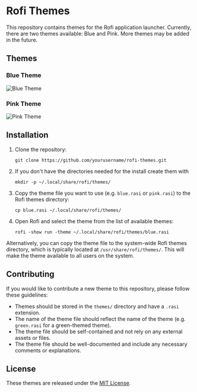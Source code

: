 <!DOCTYPE html>
<html>
  <head>
  </head>
  <body>
    <h1>Rofi Themes</h1>
    <p>This repository contains themes for the Rofi application launcher. Currently, there are two themes available: Blue and Pink. More themes may be added in the future.</p>

<h2>Themes</h2>

<h3>Blue Theme</h3>

<img src="screenshots/blue.png" alt="Blue Theme">

<h3>Pink Theme</h3>

<img src="screenshots/pink.png" alt="Pink Theme">

<h2>Installation</h2>

<ol>
  <li>Clone the repository:</li>

  <pre><code>git clone https://github.com/yourusername/rofi-themes.git</code></pre>
  
  <li>If you don't have the directories needed for the install create them with</li>

  <pre><code>mkdir -p ~/.local/share/rofi/themes/</code></pre>

  <li>Copy the theme file you want to use (e.g. <code>blue.rasi</code> or <code>pink.rasi</code>) to the Rofi themes directory:</li>

  <pre><code>cp blue.rasi ~/.local/share/rofi/themes/</code></pre>

  <li>Open Rofi and select the theme from the list of available themes:</li>

  <pre><code>rofi -show run -theme ~/.local/share/rofi/themes/blue.rasi</code></pre>
</ol>

<p>Alternatively, you can copy the theme file to the system-wide Rofi themes directory, which is typically located at <code>/usr/share/rofi/themes/</code>. This will make the theme available to all users on the system.</p>

<h2>Contributing</h2>

<p>If you would like to contribute a new theme to this repository, please follow these guidelines:</p>

<ul>
  <li>Themes should be stored in the <code>themes/</code> directory and have a <code>.rasi</code> extension.</li>
  <li>The name of the theme file should reflect the name of the theme (e.g. <code>green.rasi</code> for a green-themed theme).</li>
  <li>The theme file should be self-contained and not rely on any external assets or files.</li>
  <li>The theme file should be well-documented and include any necessary comments or explanations.</li>
</ul>

<h2>License</h2>

<p>These themes are released under the <a href="LICENSE">MIT License</a>.</p>
  </body>
</html>
